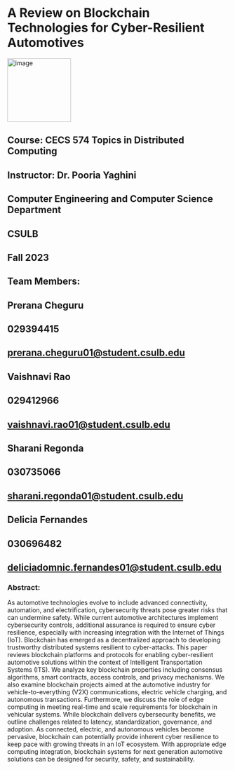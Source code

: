 # A Review on Blockchain Technologies for Cyber-Resilient Automotives 

<img width="145" alt="image" src="https://github.com/Cyber-Drive/Cyber_Resilient_Automotives/assets/144287581/77b16a2a-e833-42ba-a3a2-db9ab20f0bbf">

## Course: CECS 574 Topics in Distributed Computing

## Instructor: Dr. Pooria Yaghini  

## Computer Engineering and Computer Science Department

## CSULB

## Fall 2023

## Team Members:

## Prerana Cheguru
## 029394415
## prerana.cheguru01@student.csulb.edu 

## Vaishnavi Rao
## 029412966 
## vaishnavi.rao01@student.csulb.edu 

## Sharani Regonda 
## 030735066
## sharani.regonda01@student.csulb.edu 

## Delicia Fernandes
## 030696482
## deliciadomnic.fernandes01@student.csulb.edu 

### Abstract:
As automotive technologies evolve to include advanced connectivity, automation, and electrification, cybersecurity threats pose greater risks that can undermine safety. While current automotive architectures implement cybersecurity controls, additional assurance is required to ensure cyber resilience, especially with increasing integration with the Internet of Things (IoT). Blockchain has emerged as a decentralized approach to developing trustworthy distributed systems resilient to cyber-attacks. This paper reviews blockchain platforms and protocols for enabling cyber-resilient automotive solutions within the context of Intelligent Transportation Systems (ITS). We analyze key blockchain properties including consensus algorithms, smart contracts, access controls, and privacy mechanisms. We also examine blockchain projects aimed at the automotive industry for vehicle-to-everything (V2X) communications, electric vehicle charging, and autonomous transactions.
Furthermore, we discuss the role of edge computing in meeting real-time and scale requirements for blockchain in vehicular systems. While blockchain delivers cybersecurity benefits, we outline challenges related to latency, standardization, governance, and adoption. As connected, electric, and autonomous vehicles become pervasive, blockchain can potentially provide inherent cyber resilience to keep pace with growing threats in an IoT ecosystem. With appropriate edge computing integration, blockchain systems for next generation automotive solutions can be designed for security, safety, and sustainability.

